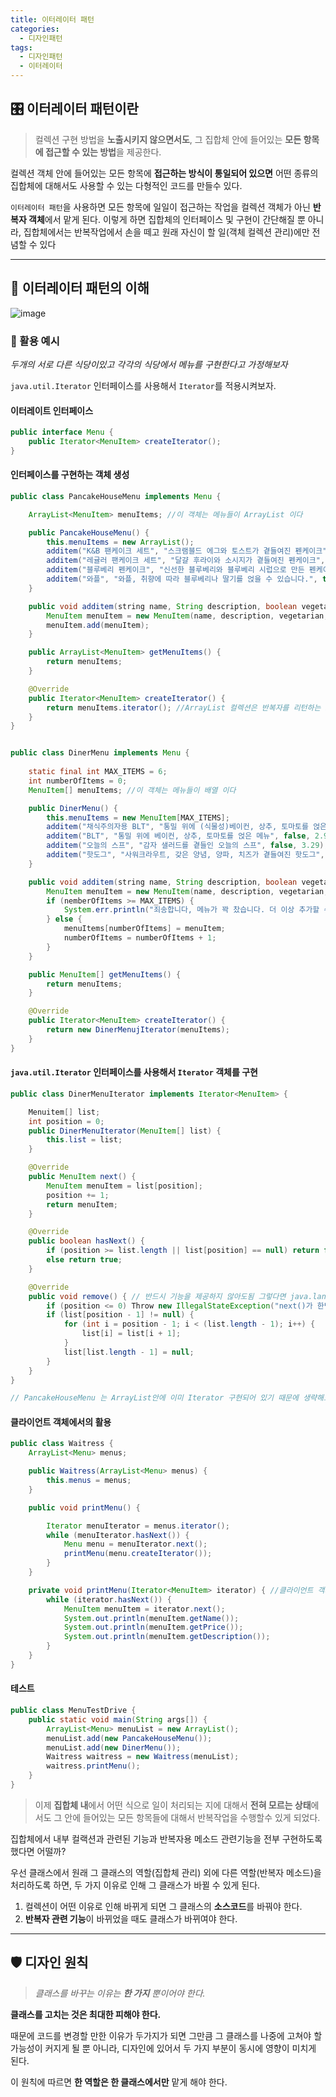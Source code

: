 ```yaml
---
title: 이터레이터 패턴 
categories:
  - 디자인패턴 
tags:
  - 디자인패턴
  - 이터레이터
---
```


## 🎛 이터레이터 패턴이란

> 컬렉션 구현 방법을 **노출시키지 않으면서도**, 그 집합체 안에 들어있는 **모든 항목에 접근할 수 있는 방법**을 제공한다.

컬렉션 객체 안에 들어있는 모든 항목에 **접근하는 방식이 통일되어 있으면** 어떤 종류의 집합체에 대해서도 사용할 수 있는 다형적인 코드를 만들수 있다.

`이터레이터 패턴`을 사용하면 모든 항목에 일일이 접근하는 작업을 컬렉션 객체가 아닌 **반복자 객체**에서 맡게 된다. 
이렇게 하면 집합체의 인터페이스 및 구현이 간단해질 뿐 아니라, 집합체에서는 반복작업에서 손을 떼고 원래 자신이 할 일(객체 컬렉션 관리)에만 전념할 수 있다


---

## 🔎 이터레이터 패턴의 이해

![image](https://user-images.githubusercontent.com/55419159/141257200-343f3e03-e28d-4be6-bc54-9f613d0aaf71.png)


### 🚀 활용 예시

_두개의 서로 다른 식당이있고 각각의 식당에서 메뉴를 구현한다고 가정해보자_

`java.util.Iterator` 인터페이스를 사용해서 `Iterator`를 적용시켜보자.


#### 이터레이트 인터페이스

```java
public interface Menu {
    public Iterator<MenuItem> createIterator();
}
```

#### 인터페이스를 구현하는 객체 생성

```java
public class PancakeHouseMenu implements Menu {

    ArrayList<MenuItem> menuItems; //이 객체는 메뉴들이 ArrayList 이다

    public PancakeHouseMenu() {
        this.menuItems = new ArrayList();
        additem("K&B 팬케이크 세트", "스크램블드 에그와 토스트가 곁들여진 펜케이크", true, 2.99);
        additem("레귤러 팬케이크 세트", "달걀 후라이와 소시지가 곁들여진 펜케이크", false, 2.99);
        additem("블루베리 펜케이크", "신선한 블루베리와 블루베리 시럽으로 만든 펜케이크", true, 3.49);
        additem("와플", "와플, 취향에 따라 블루베리나 딸기를 얹을 수 있습니다.", true, 3.59);
    }

    public void additem(string name, String description, boolean vegetarian, double price) {
        MenuItem menuItem = new MenuItem(name, description, vegetarian, price);
        menuItem.add(menuItem);
    }

    public ArrayList<MenuItem> getMenuItems() {
        return menuItems;
    }

    @Override
    public Iterator<MenuItem> createIterator() {
        return menuItems.iterator(); //ArrayList 컬렉션은 반복자를 리턴하는 iterator() 라는 메소드가 있음.
    }
}


public class DinerMenu implements Menu {
    
    static final int MAX_ITEMS = 6;
    int numberOfItems = 0;
    MenuItem[] menuItems; //이 객체는 메뉴들이 배열 이다

    public DinerMenu() {
        this.menuItems = new MenuItem[MAX_ITEMS];
        additem("채식주의자용 BLT", "통밀 위에 (식물성)베이컨, 상추, 토마토를 얹은 메뉴", true, 2.99);
        additem("BLT", "통밀 위에 베이컨, 상추, 토마토를 얹은 메뉴", false, 2.99);
        additem("오늘의 스프", "감자 샐러드를 곁들인 오늘의 스프", false, 3.29);
        additem("핫도그", "사워크라우트, 갖은 양념, 양파, 치즈가 곁들여진 핫도그", false, 3.05);
    }

    public void additem(string name, String description, boolean vegetarian, double price) {
        MenuItem menuItem = new MenuItem(name, description, vegetarian, price);
        if (nemberOfItems >= MAX_ITEMS) {
            System.err.println("죄송합니다, 메뉴가 꽉 찼습니다. 더 이상 추가할 수 없습니다.");
        } else {
            menuItems[numberOfItems] = menuItem;
            numberOfItems = numberOfItems + 1;
        }
    }

    public MenuItem[] getMenuItems() {
        return menuItems;
    }

    @Override
    public Iterator<MenuItem> createIterator() {
        return new DinerMenujIterator(menuItems);
    }
}
```

#### `java.util.Iterator` 인터페이스를 사용해서 `Iterator` 객체를 구현
```java
public class DinerMenuIterator implements Iterator<MenuItem> {

    Menuitem[] list;
    int position = 0;
    public DinerMenuIterator(MenuItem[] list) {
        this.list = list;
    }

    @Override
    public MenuItem next() {
        MenuItem menuItem = list[position];
        position += 1;
        return menuItem;
    }

    @Override
    public boolean hasNext() {
        if (position >= list.length || list[position] == null) return false;
        else return true;
    }

    @Override
    public void remove() { // 반드시 기능을 제공하지 않아도됨 그렇다면 java.lang.UnsupportedOperationException을 던지도록 하면됨
        if (position <= 0) Throw new IllegalStateException("next()가 한번도 호출되지 않음.");
        if (list[position - 1] != null) {
            for (int i = position - 1; i < (list.length - 1); i++) {
                list[i] = list[i + 1];
            }
            list[list.length - 1] = null;
        }
    }
}

// PancakeHouseMenu 는 ArrayList안에 이미 Iterator 구현되어 있기 때문에 생략해도 된다.
```

#### 클라이언트 객체에서의 활용
```java
public class Waitress { 
    ArrayList<Menu> menus;

    public Waitress(ArrayList<Menu> menus) {
        this.menus = menus;
    }

    public void printMenu() {

        Iterator menuIterator = menus.iterator();
        while (menuIterator.hasNext()) {
            Menu menu = menuIterator.next();
            printMenu(menu.createIterator());
        }
    }

    private void printMenu(Iterator<MenuItem> iterator) { //클라이언트 객체에서의 반복작업이 매우 간단해졌다
        while (iterator.hasNext()) {
            MenuItem menuItem = iterator.next();
            System.out.println(menuItem.getName());
            System.out.println(menuItem.getPrice());
            System.out.println(menuItem.getDescription());
        }
    }
}
```

#### 테스트
```java
public class MenuTestDrive { 
    public static void main(String args[]) {
        ArrayList<Menu> menuList = new ArrayList();
        menuList.add(new PancakeHouseMenu());
        menuList.add(new DinerMenu());
        Waitress waitress = new Waitress(menuList);
        waitress.printMenu();
    }
}
```

> 이제 **집합체 내**에서 어떤 식으로 일이 처리되는 지에 대해서 **전혀 모르는 상태**에서도 그 안에 들어있는 모든 항목들에 대해서 반복작업을 수행할수 있게 되었다.

집합체에서 내부 컬랙션과 관련된 기능과 반복자용 메소드 관련기능을 전부 구현하도록 했다면 어떨까?

우선 클래스에서 원래 그 클래스의 역할(집합체 관리) 외에 다른 역할(반복자 메소드)을 처리하도록 하면, 두 가지 이유로 인해 그 클래스가 바뀔 수 있게 된다.

1. 컬렉션이 어떤 이유로 인해 바뀌게 되면 그 클래스의 **소스코드**를 바꿔야 한다. 
2. **반복자 관련 기능**이 바뀌었을 때도 클래스가 바뀌여야 한다.

---

## 🛡 디자인 원칙

> _클래스를 바꾸는 이유는 **한 가지** 뿐이어야 한다._

 **클래스를 고치는 것은 최대한 피해야 한다.**

 때문에 코드를 변경할 만한 이유가 두가지가 되면 그만큼 그 클래스를 나중에 고쳐야 할 가능성이 커지게 될 뿐 아니라, 디자인에 있어서 두 가지 부분이 동시에 영향이 미치게 된다.
 
이 원칙에 따르면 **한 역할은 한 클래스에서만** 맡게 해야 한다.
